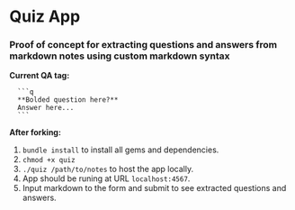 # Quiz App

### Proof of concept for extracting questions and answers from markdown notes using custom markdown syntax

**Current QA tag:**
~~~text
  ```q
  **Bolded question here?**
  Answer here...
  ```
~~~

**After forking:**
1. `bundle install` to install all gems and dependencies.
2. `chmod +x quiz`
3. `./quiz /path/to/notes` to host the app locally.
4. App should be runing at URL `localhost:4567`.
5. Input markdown to the form and submit to see extracted questions and answers.
